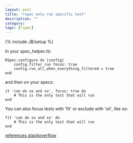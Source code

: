 ```yaml
---
layout: post
title: "rspec only run specific test"
description: ""
category:
tags: [rspec]
---
```

{% include JB/setup %}

In your spec_helper.rb:

```
RSpec.configure do |config|
    config.filter_run focus: true
    config.run_all_when_everything_filtered = true
end
```

and then on your specs:

```
it 'can do so and so', focus: true do
    # This is the only test that will run
end
```

You can also focus tests with 'fit' or exclude with 'xit', like so:

```
fit 'can do so and so' do
    # This is the only test that will run
end
```

[references stackoverflow](http://stackoverflow.com/questions/5069677/how-do-i-run-only-specific-tests-in-rspec)

